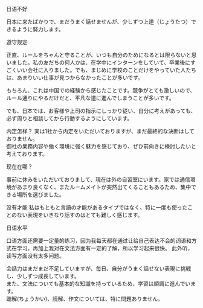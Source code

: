 日语不好

日本に来たばかりで、まだうまく話せませんが、少しずつ上達（じょうたつ）できるように努力します。

遵守规定

正直、ルールをちゃんと守ることが、いつも自分のためになるとは限らないと思いました。私の友だちの何人かは、在学中にインターンをしていて、卒業後にすごくいい会社に入りました。でも、まじめに学校のことだけをやっていた人たちは、あまりいい仕事が見つからなかったことが多いです。

もちろん、これは中国での経験から感じたことです。競争がとても激しいので、ルール通りにやるだけだと、平凡な道に進んでしまうことが多いです。

でも、日本では、お客様や上司の指示にしっかり従い、自分に考えがあっても、必ず周りと相談してから行動するようにしています。

内定怎样？
実は1社から内定をいただいておりますが、まだ最終的な決断はしておりません。  
御社の業務内容や働く環境に強く魅力を感じており、ぜひ前向きに検討したいと考えております。


现在在哪？ 

事前に休みをいただいておりまして、現在は外の自習室にいます。家では通信環境があまり良くなく、またルームメイトが突然出てくることもあるため、集中できる場所を選びました。


没有才能 
 私はもともと言語の才能があるタイプではなく、特に一度も使ったことのない表現をいきなり話すのはとても難しく感じます。


日语水平

口语方面还需要一定量的练习，因为我每天都在通过让给自己表达不会的词语和方式在学习，再加上我对在文法方面有一定的了解，所以学习起来很快。
此外听，读写方面没有太多问题。

会話力はまだまだ不足していますが、毎日、自分がうまく話せない表現に挑戦し、少しずつ成長しています。  
また、文法についても基本的な知識を持っているため、学習は順調に進んでいます。  
聴解(ちょうかい)、読解、作文については、特に問題ありません。
